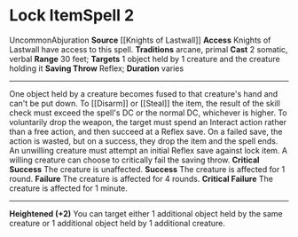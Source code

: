 ﻿---
actions: '[two-actions]'
area: null
bloodline: null
component:
- Somatic
- Verbal
cost: null
deity: null
domain: null
duration: varies
element: null
heighten: '+2'
heighten_level: 2, 4, 6, 8, 10
id: '1120'
lesson: null
level: '2'
mystery: null
name: Lock Item
patron_theme: null
range: 30 feet
rarity: Uncommon
requirement: null
saving_throw: Reflex
school: Abjuration
source: '[[DATABASE/source/Knights of Lastwall|Knights of Lastwall]]'
target: 1 object held by 1 creature and the creature holding it
tradition:
- Arcane
- Primal
trait:
- '[[DATABASE/trait/Abjuration|Abjuration]]'
- '[[DATABASE/trait/Uncommon|Uncommon]]'
trigger: null
type: Spell

---
# Lock Item<span class="item-type">Spell 2</span>

<span class="trait-uncommon item-trait">Uncommon</span><span class="item-trait">Abjuration</span>
**Source** [[Knights of Lastwall]]
**Access** Knights of Lastwall have access to this spell.
**Traditions** arcane, primal
**Cast** <span class="action-icon">2</span> somatic, verbal
**Range** 30 feet; **Targets** 1 object held by 1 creature and the creature holding it
**Saving Throw** Reflex; **Duration** varies

---
One object held by a creature becomes fused to that creature's hand and can't be put down. To [[Disarm]] or [[Steal]] the item, the result of the skill check must exceed the spell's DC or the normal DC, whichever is higher. To voluntarily drop the weapon, the target must spend an Interact action rather than a free action, and then succeed at a Reflex save. On a failed save, the action is wasted, but on a success, they drop the item and the spell ends. An unwilling creature must attempt an initial Reflex save against lock item. A willing creature can choose to critically fail the saving throw.
**Critical Success** The creature is unaffected.
**Success** The creature is affected for 1 round.
**Failure** The creature is affected for 4 rounds.
**Critical Failure** The creature is affected for 1 minute.

---
**Heightened (+2)** You can target either 1 additional object held by the same creature or 1 additional object held by 1 additional creature.